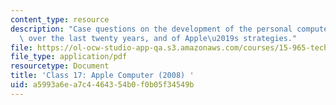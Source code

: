 ```yaml
---
content_type: resource
description: "Case questions on the development of the personal computer industry\
  \ over the last twenty years, and of Apple\u2019s strategies."
file: https://ol-ocw-studio-app-qa.s3.amazonaws.com/courses/15-965-technology-strategy-for-system-design-and-management-spring-2009/a5993a6ea7c4464354b0f0b05f34549b_MIT15_965S09_case17.pdf
file_type: application/pdf
resourcetype: Document
title: 'Class 17: Apple Computer (2008) '
uid: a5993a6e-a7c4-4643-54b0-f0b05f34549b
---
```


